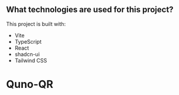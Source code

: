 

## What technologies are used for this project?

This project is built with:

- Vite
- TypeScript
- React
- shadcn-ui
- Tailwind CSS


# Quno-QR
